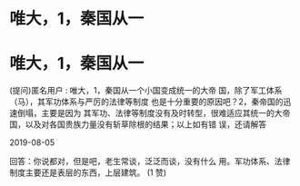 # 唯大，1，秦国从一

# 唯大，1，秦国从一

(提问)匿名用户 : 唯大，1，秦国从一个小国变成统一的大帝 国，除了军工体系（马），其军功体系与严厉的法律等制度 也是十分重要的原因吧？2，秦帝国的迅速倒塌，主要是因为 其军功、法律等制度没有及时转型，很难适应其统一的大帝 国，以及对各国贵族力量没有斩草除根的结果；以上如有错 误，还请解答

2019-08-05

回答：你说都对，但是吧，老生常谈，泛泛而谈，没有什么 用。军功体系、法律制度主要还是表层的东西，上层建筑。 (1 赞)